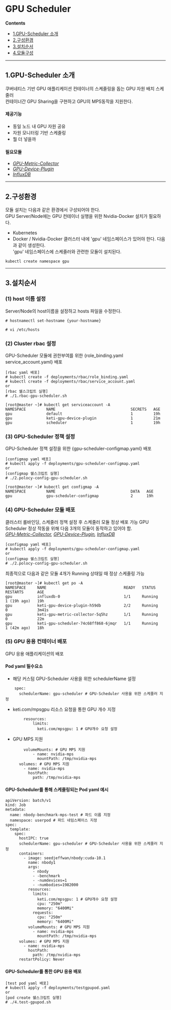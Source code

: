 # GPU Scheduler
**Contents**
- [1.GPU-Scheduler 소개](#introduction-of-GPU-Scheduler)
- [2.구성환경](#environment)
- [3.설치순서](#install-step)
- [4.모듈구성](#module-architecture)
----
## 1.GPU-Scheduler 소개 
쿠버네티스 기반 GPU 애플리케이션 컨테이너의 스케줄링을 돕는 GPU 자원 배치 스케줄러<br>
컨테이너간 GPU Sharing을 구현하고 GPU의 MPS동작을 지원한다.
#### 제공기능
- 동일 노드 내 GPU 자원 공유
- 자원 모니터링 기반 스케줄링
- 뭘 더 넣을까
#### 필요모듈
- *[GPU-Metric-Collector](https://github.com/KETI-ExaScale/GPU-Metric-Collector)*
- *[GPU-Device-Plugin](https://github.com/KETI-ExaScale/GPU-Device-Plugin)*
- *[InfluxDB](https://github.com/KETI-ExaScale/InfluxDB)*
---
## 2.구성환경
모듈 설치는 다음과 같은 환경에서 구성되어야 한다.<br>
GPU Server/Node에는 GPU 컨테이너 실행을 위한 Nvidia-Docker 설치가 필요하다.
- Kubernetes 
- Docker / Nvidia-Docker
클러스터 내에 'gpu' 네임스페이스가 있어야 한다. 다음과 같이 생성한다.<br>
'gpu' 네임스페이스에 스케줄러와 관련한 모듈이 설치된다.
```
kubectl create namespace gpu
```
---
## 3.설치순서
### (1) host 이름 설정
Server/Node의 host이름을 설정하고 hosts 파일을 수정한다.
```
# hostnamectl set-hostname {your-hostname}
```
```
# vi /etc/hosts
```
### (2) Cluster rbac 설정
GPU-Scheduler 모듈에 권한부여를 위한 {role_binding.yaml service_account.yaml} 배포
```
[rbac yaml 배포]
# kubectl create -f deployments/rbac/role_binding.yaml
# kubectl create -f deployments/rbac/service_account.yaml
or
[rbac 쉘스크립트 실행]
# ./1.rbac-gpu-scheduler.sh
```
```
[root@master ~]# kubectl get serviceaccount -A
NAMESPACE         NAME                                 SECRETS   AGE
gpu               default                              1         19h
gpu               keti-gpu-device-plugin               1         21m
gpu               scheduler                            1         19h
```
### (3) GPU-Scheduler 정책 설정
GPU-Scheduler 정책 설정을 위한 {gpu-scheduler-configmap.yaml} 배포
```
[configmap yaml 배포]
# kubectl apply -f deployments/gpu-scheduler-configmap.yaml
or
[configmap 쉘스크립트 실행]
# ./2.polocy-config-gpu-scheduler.sh
```
```
[root@master ~]# kubectl get configmap -A
NAMESPACE         NAME                                 DATA   AGE
gpu               gpu-scheduler-configmap              2      19h
```
### (4) GPU-Scheduler 모듈 배포
클러스터 롤바인딩, 스케줄러 정책 설정 후 스케줄러 모듈 정상 배포 가능
GPU Scheduler 정상 작동을 위해 다음 3개의 모듈이 동작하고 있어야 함.  
*[GPU-Metric-Collector](https://github.com/KETI-ExaScale/GPU-Metric-Collector), [GPU-Device-Plugin](https://github.com/KETI-ExaScale/GPU-Device-Plugin), [InfluxDB](https://github.com/KETI-ExaScale/InfluxDB)*
```
[configmap yaml 배포]
# kubectl apply -f deployments/gpu-scheduler-configmap.yaml
or
[configmap 쉘스크립트 실행]
# ./2.polocy-config-gpu-scheduler.sh
```
최종적으로 다음과 같은 모듈 4개가 Running 상태일 때 정상 스케줄링 가능
```
[root@master ~]# kubectl get po -A
NAMESPACE     NAME                                  READY   STATUS      RESTARTS      AGE
gpu           influxdb-0                            1/1     Running     1 (19h ago)   19h
gpu           keti-gpu-device-plugin-h59db          2/2     Running     0             3m41s
gpu           keti-gpu-metric-collector-5q5hz       1/1     Running     0             22m
gpu           keti-gpu-scheduler-74c68ff868-6jmqr   1/1     Running     1 (42m ago)   18h
```
### (5) GPU 응용 컨테이너 배포
GPU 응용 애플리케이션의 배포
#### Pod yaml 필수요소
+ 해당 커스텀 GPU-Scheduler 사용을 위한 schedulerName 설정
```
    spec:
      schedulerName: gpu-scheduler # GPU-Scheduler 사용을 위한 스케줄러 지정
```
+ keti.com/mpsgpu 리소스 요청을 통한 GPU 개수 지정
```
        resources:
            limits:
              keti.com/mpsgpu: 1 # GPU개수 요청 설정
```
+ GPU MPS 지원
```
        volumeMounts: # GPU MPS 지원
            - name: nvidia-mps
              mountPath: /tmp/nvidia-mps 
      volumes: # GPU MPS 지원
        - name: nvidia-mps
          hostPath:
            path: /tmp/nvidia-mps
```
#### GPU-Scheduler를 통해 스케줄링되는 Pod yaml 예시
```
apiVersion: batch/v1
kind: Job
metadata:
  name: nbody-benchmark-mps-test # 파드 이름 지정
  namespace: userpod # 파드 네임스페이스 지정
spec:
  template:
    spec:
      hostIPC: true
      schedulerName: gpu-scheduler # GPU-Scheduler 사용을 위한 스케줄러 지정
      containers:
        - image: seedjeffwan/nbody:cuda-10.1
          name: nbody1
          args:
            - nbody
            - -benchmark
            - -numdevices=1
            - -numbodies=1982000
          resources:
            limits:
              keti.com/mpsgpu: 1 # GPU개수 요청 설정
              cpu: "250m"
              memory: "6400Mi"
            requests:
              cpu: "250m"
              memory: "6400Mi"
          volumeMounts: # GPU MPS 지원
            - name: nvidia-mps
              mountPath: /tmp/nvidia-mps 
      volumes: # GPU MPS 지원
        - name: nvidia-mps
          hostPath:
            path: /tmp/nvidia-mps
      restartPolicy: Never
```
#### GPU-Scheduler를 통한 GPU 응용 배포
```
[test pod yaml 배포]
# kubectl apply -f deployments/testgpupod.yaml
or
[pod create 쉘스크립트 실행]
# ./4.test-gpupod.sh
```